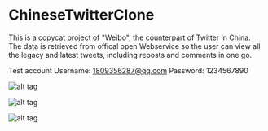 ChineseTwitterClone
===================

This is a copycat project of "Weibo", the counterpart of Twitter in China. The data is retrieved from offical open Webservice so 
the user can view all the legacy and latest tweets, including reposts and comments in one go.

Test account 
Username: 1809356287@qq.com
Password: 1234567890


![alt tag](https://cloud.githubusercontent.com/assets/8778657/4281806/91789ac6-3d49-11e4-9f07-51009ce7fd17.png)


![alt tag](https://cloud.githubusercontent.com/assets/8778657/4281807/91a586c6-3d49-11e4-94d5-62e73538be32.png)


![alt tag](https://cloud.githubusercontent.com/assets/8778657/4281808/91c209b8-3d49-11e4-938e-ef42da0bbbfe.png)

